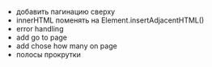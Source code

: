 - добавить пагинацию сверху
- innerHTML поменять на Element.insertAdjacentHTML()
- error handling
- add go to page
- add chose how many on page
- полосы прокрутки
<!-- <a href="https://www.freepik.com/free-photos-vectors/banner">Banner vector created by freepik - www.freepik.com</a> -->